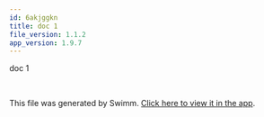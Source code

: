 ```yaml
---
id: 6akjggkn
title: doc 1
file_version: 1.1.2
app_version: 1.9.7
---
```


doc 1

<br/>

This file was generated by Swimm. [Click here to view it in the app](http://localhost:5000/repos/Z2l0aHViJTNBJTNBTm9hUmVwbyUzQSUzQU5vYW96ZXI=/docs/6akjggkn).
